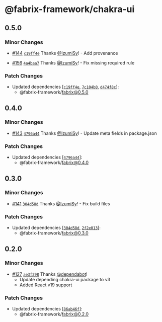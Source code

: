 # @fabrix-framework/chakra-ui

## 0.5.0

### Minor Changes

- [#144](https://github.com/fabrix-framework/fabrix/pull/144) [`c19ff4e`](https://github.com/fabrix-framework/fabrix/commit/c19ff4eff372b1b74f07859af663dac07e0b929c) Thanks [@IzumiSy](https://github.com/IzumiSy)! - Add provenance

- [#156](https://github.com/fabrix-framework/fabrix/pull/156) [`4a4baa7`](https://github.com/fabrix-framework/fabrix/commit/4a4baa76c0394579c90b0cc0b809d898efdc5ed2) Thanks [@IzumiSy](https://github.com/IzumiSy)! - Fix missing required rule

### Patch Changes

- Updated dependencies [[`c19ff4e`](https://github.com/fabrix-framework/fabrix/commit/c19ff4eff372b1b74f07859af663dac07e0b929c), [`7c104b0`](https://github.com/fabrix-framework/fabrix/commit/7c104b0ccd4850585f08847ae60ea8b36ffc62cd), [`d474f8c`](https://github.com/fabrix-framework/fabrix/commit/d474f8cd9ab684167b1b2efec5b494752b951bee)]:
  - @fabrix-framework/fabrix@0.5.0

## 0.4.0

### Minor Changes

- [#143](https://github.com/fabrix-framework/fabrix/pull/143) [`4796a44`](https://github.com/fabrix-framework/fabrix/commit/4796a4427c768f4a9b414d99d3161645026c76d4) Thanks [@IzumiSy](https://github.com/IzumiSy)! - Update meta fields in package.json

### Patch Changes

- Updated dependencies [[`4796a44`](https://github.com/fabrix-framework/fabrix/commit/4796a4427c768f4a9b414d99d3161645026c76d4)]:
  - @fabrix-framework/fabrix@0.4.0

## 0.3.0

### Minor Changes

- [#141](https://github.com/fabrix-framework/fabrix/pull/141) [`304d58d`](https://github.com/fabrix-framework/fabrix/commit/304d58d284d7ab4cbca5a6258590b28f2f4882c3) Thanks [@IzumiSy](https://github.com/IzumiSy)! - Fix build files

### Patch Changes

- Updated dependencies [[`304d58d`](https://github.com/fabrix-framework/fabrix/commit/304d58d284d7ab4cbca5a6258590b28f2f4882c3), [`2f2e013`](https://github.com/fabrix-framework/fabrix/commit/2f2e013a0c77957ed67fc415cdda3c7c3ab16889)]:
  - @fabrix-framework/fabrix@0.3.0

## 0.2.0

### Minor Changes

- [#127](https://github.com/fabrix-framework/fabrix/pull/127) [`ae3f298`](https://github.com/fabrix-framework/fabrix/commit/ae3f298f68c5292cf3e8ccaaf9257d1316c2f062) Thanks [@dependabot](https://github.com/apps/dependabot)!
  - Update depending chakra-ui package to v3
  - Added React v19 support

### Patch Changes

- Updated dependencies [[`86ab46f`](https://github.com/fabrix-framework/fabrix/commit/86ab46f8ed936be8b75aa28dbbfb7d2c835bc5b4)]:
  - @fabrix-framework/fabrix@0.2.0
